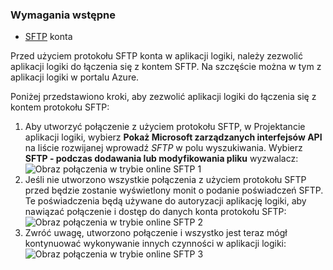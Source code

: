 ### <a name="prerequisites"></a>Wymagania wstępne
* [SFTP](https://en.wikipedia.org/wiki/SSH_File_Transfer_Protocol) konta  

Przed użyciem protokołu SFTP konta w aplikacji logiki, należy zezwolić aplikacji logiki do łączenia się z kontem SFTP. Na szczęście można w tym z aplikacji logiki w portalu Azure.  

Poniżej przedstawiono kroki, aby zezwolić aplikacji logiki do łączenia się z kontem protokołu SFTP:  

1. Aby utworzyć połączenie z użyciem protokołu SFTP, w Projektancie aplikacji logiki, wybierz **Pokaż Microsoft zarządzanych interfejsów API** na liście rozwijanej wprowadź *SFTP* w polu wyszukiwania. Wybierz **SFTP - podczas dodawania lub modyfikowania pliku** wyzwalacz:  
   ![Obraz połączenia w trybie online SFTP 1](./media/connectors-create-api-sftp/sftp-1.png)  
2. Jeśli nie utworzono wszystkie połączenia z użyciem protokołu SFTP przed będzie zostanie wyświetlony monit o podanie poświadczeń SFTP. Te poświadczenia będą używane do autoryzacji aplikację logiki, aby nawiązać połączenie i dostęp do danych konta protokołu SFTP:  
   ![Obraz połączenia w trybie online SFTP 2](./media/connectors-create-api-sftp/sftp-2.png)  
3. Zwróć uwagę, utworzono połączenie i wszystko jest teraz mógł kontynuować wykonywanie innych czynności w aplikacji logiki:   
   ![Obraz połączenia w trybie online SFTP 3](./media/connectors-create-api-sftp/sftp-3.png) 

